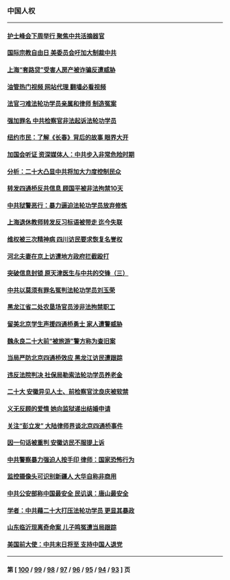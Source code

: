 ### 中国人权
---
#### [护士峰会下周举行 聚焦中共活摘器官](../../pages/ncid278/n13855418.md?10310445) 
#### [国际宗教自由日 美委员会吁加大制裁中共](../../pages/ncid278/n13855021.md?10310445) 
#### [上海“套路贷”受害人房产被诈骗反遭威胁](../../pages/ncid278/n13853106.md?10310445) 
#### [油管热门视频 网站代理 翻墙必看视频](http://132.145.103.77:81/youtube.html?10310445)
#### [法官刁难法轮功学员亲属和律师 制造冤案](../../pages/ncid278/n13853873.md?10310445) 
#### [强加罪名 中共检察官非法起诉法轮功学员](../../pages/ncid278/n13852456.md?10310445) 
#### [纽约市民：了解《长春》背后的故事 眼界大开](../../pages/ncid278/n13853501.md?10310445) 
#### [加国会听证 资深媒体人：中共步入非常危险时期](../../pages/ncid278/n13853553.md?10310445) 
#### [分析：二十大凸显中共将加大力度控制民众](../../pages/ncid278/n13853443.md?10310445) 
#### [转发四通桥反共信息 顾国平被非法拘禁10天](../../pages/ncid278/n13852888.md?10310445) 
#### [中共狱警恶行：暴力逼迫法轮功学员放弃修炼](../../pages/ncid278/n13851207.md?10310445) 
#### [上海退休教师转发反习标语被带走 迄今失联](../../pages/ncid278/n13852403.md?10310445) 
#### [维权被三次精神病 四川访民要求恢复名誉权](../../pages/ncid278/n13851812.md?10310445) 
#### [河北夫妻在京上访遭地方政府拦截殴打](../../pages/ncid278/n13851214.md?10310445) 
#### [突破信息封锁 原天津医生与中共的交锋（三）](../../pages/ncid278/n13849718.md?10310445) 
#### [中共以莫须有罪名冤判法轮功学员刘玉荣](../../pages/ncid278/n13850139.md?10310445) 
#### [黑龙江省二处农垦场官员涉非法拘禁职工](../../pages/ncid278/n13851061.md?10310445) 
#### [留美北京学生声援四通桥勇士 家人遭警威胁](../../pages/ncid278/n13850956.md?10310445) 
#### [魏永良二十大前“被旅游”警方称为查旧案](../../pages/ncid278/n13850621.md?10310445) 
#### [当局严防北京四通桥效应 黑龙江访民遭跟踪](../../pages/ncid278/n13850235.md?10310445) 
#### [违反法院判决 社保局勒索法轮功学员养老金](../../pages/ncid278/n13847343.md?10310445) 
#### [二十大 安徽异见人士、前检察官沈良庆被软禁](../../pages/ncid278/n13850071.md?10310445) 
#### [义无反顾的爱情 她向监狱递出结婚申请](../../pages/ncid278/n13849716.md?10310445) 
#### [关注“彭立发” 大陆律师界谈北京四通桥事件](../../pages/ncid278/n13849566.md?10310445) 
#### [因一句话被重判 安徽访民不服提上诉](../../pages/ncid278/n13849544.md?10310445) 
#### [中共警察暴力强迫人按手印 律师：国家恐怖行为](../../pages/ncid278/n13848797.md?10310445) 
#### [监控摄像头可识别新疆人 大华自称非商用](../../pages/ncid278/n13848882.md?10310445) 
#### [中共公安部称中国最安全 民讥讽：唐山最安全](../../pages/ncid278/n13848759.md?10310445) 
#### [学者：中共藉二十大打压法轮功学员 更显其暴政](../../pages/ncid278/n13847577.md?10310445) 
#### [山东临沂现离奇命案 儿子鸣冤遭当局跟踪](../../pages/ncid278/n13847716.md?10310445) 
#### [美国前大使：中共末日将至 支持中国人退党](../../pages/ncid278/n13848220.md?10310445) 

---
#### 第 [ [100](./100.md?10310445) / [99](./99.md?10310445) / [98](./98.md?10310445) / [97](./97.md?10310445) / [96](./96.md?10310445) / [95](./95.md?10310445) / [94](./94.md?10310445) / [93](./93.md?10310445) ] 页
